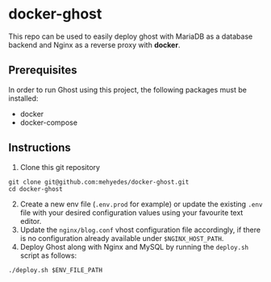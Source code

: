 # docker-ghost
This repo can be used to easily deploy ghost with MariaDB as a database backend and Nginx as a reverse proxy with **docker**.

## Prerequisites
In order to run Ghost using this project, the following packages must be installed:
- docker
- docker-compose

## Instructions
1. Clone this git repository
```
git clone git@github.com:mehyedes/docker-ghost.git
cd docker-ghost
```
2. Create a new env file (`.env.prod` for example) or update the existing `.env` file with your desired configuration values using your favourite text editor.
3. Update the `nginx/blog.conf` vhost configuration file accordingly, if there is no configuration already available under `$NGINX_HOST_PATH`.
4. Deploy Ghost along with Nginx and MySQL by running the `deploy.sh` script as follows:
```
./deploy.sh $ENV_FILE_PATH
```
